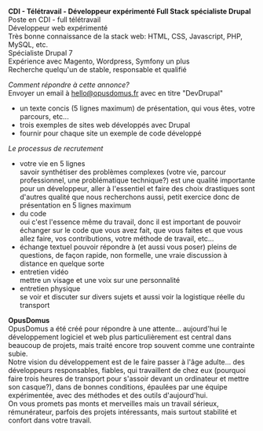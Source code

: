 **CDI - Télétravail - Développeur expérimenté Full Stack spécialiste Drupal**  
Poste en CDI - full télétravail  
Développeur web expérimenté  
Très bonne connaissance de la stack web: HTML, CSS, Javascript, PHP, MySQL, etc.  
Spécialiste Drupal 7  
Expérience avec Magento, Wordpress, Symfony un plus  
Recherche quelqu'un de stable, responsable et qualifié  

*Comment répondre à cette annonce?*  
Envoyer un email à hello@opusdomus.fr avec en titre "DevDrupal"   
- un texte concis (5 lignes maximum) de présentation, qui vous êtes, votre parcours, etc...  
- trois exemples de sites web développés avec Drupal  
- fournir pour chaque site un exemple de code développé  

*Le processus de recrutement*  
- votre vie en 5 lignes  
savoir synthétiser des problèmes complexes (votre vie, parcour professionnel, une problématique technique?) est une qualité importante pour un développeur, aller à l'essentiel et faire des choix drastiques sont d'autres qualité que nous recherchons aussi, petit exercice donc de présentation en 5 lignes maximum  
- du code  
oui c'est l'essence même du travail, donc il est important de pouvoir échanger sur le code que vous avez fait, que vous faites et que vous allez faire, vos contributions, votre méthode de travail, etc...  
- échange textuel
pouvoir répondre à (et aussi vous poser) pleins de questions, de façon rapide, non formelle, une vraie discussion à distance en quelque sorte  
- entretien vidéo  
mettre un visage et une voix sur une personnalité  
- entretien physique  
se voir et discuter sur divers sujets et aussi voir la logistique réelle du transport  

**OpusDomus**  
OpusDomus a été créé pour répondre à une attente... aujourd'hui le développement logiciel et web plus particulièrement est central dans beaucoup de projets, mais traité encore trop souvent comme une contrainte subie.  
Notre vision du développement est de le faire passer à l'âge adulte... des développeurs responsables, fiables, qui travaillent de chez eux (pourquoi faire trois heures de transport pour s'assoir devant un ordinateur et mettre son casque?), dans de bonnes conditions, épaulées par une équipe expérimentée, avec des méthodes et des outils d'aujourd'hui.  
On vous promets pas monts et merveilles mais un travail sérieux, rémunérateur, parfois des projets intéressants, mais surtout stabilité et confort dans votre travail.
